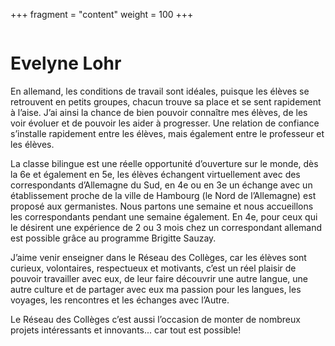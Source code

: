 +++
fragment = "content"
weight = 100
+++

<img src="/images/avatar/evelyne-lohr.svg" alt="" class="img-fluid rounded-circle border text-white">

# Evelyne Lohr

En allemand, les conditions de travail sont idéales, puisque les élèves se retrouvent en petits groupes, chacun trouve sa place et se sent rapidement à l’aise. J’ai ainsi la chance de bien pouvoir connaître mes élèves, de les voir évoluer et de pouvoir les aider à progresser. Une relation de confiance s’installe rapidement entre les élèves, mais également entre le professeur et les élèves.

La classe bilingue est une réelle opportunité d’ouverture sur le monde, dès la 6e et également en 5e, les élèves échangent virtuellement avec des correspondants d’Allemagne du Sud, en 4e ou en 3e un échange avec un établissement proche de la ville de Hambourg (le Nord de l’Allemagne) est proposé aux germanistes. Nous partons une semaine et nous accueillons les correspondants pendant une semaine également. En 4e, pour ceux qui le désirent une expérience de 2 ou 3 mois chez un correspondant allemand est possible grâce au programme Brigitte Sauzay.

J’aime venir enseigner dans le Réseau des Collèges, car les élèves sont curieux, volontaires, respectueux et motivants, c’est un réel plaisir de pouvoir travailler avec eux, de leur faire découvrir une autre langue, une autre culture et de partager avec eux ma passion pour les langues, les voyages, les rencontres et les échanges avec l’Autre.

Le Réseau des Collèges c’est aussi l’occasion de monter de nombreux projets intéressants et innovants... car tout est possible!
